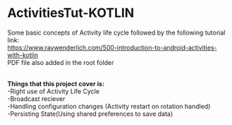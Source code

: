 # ActivitiesTut-KOTLIN

Some basic concepts of Activity life cycle followed by the following tutorial link:<br />
https://www.raywenderlich.com/500-introduction-to-android-activities-with-kotlin<br />
PDF file also added in the root folder<br /><br />

<b>Things that this project cover is:</b><br />
-Right use of Activity Life Cycle<br />
-Broadcast reciever<br />
-Handling configuration changes (Activity restart on rotation handled)<br />
-Persisting State(Using shared preferences to save data)<br />
